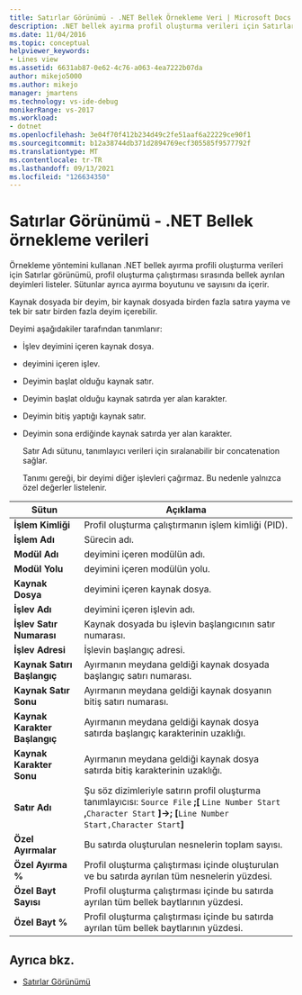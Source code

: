 ```yaml
---
title: Satırlar Görünümü - .NET Bellek Örnekleme Veri | Microsoft Docs
description: .NET bellek ayırma profil oluşturma verileri için Satırlar görünümünün profil oluşturma çalıştırması sırasında bellek ayrılan deyimleri nasıl listele olduğunu öğrenin.
ms.date: 11/04/2016
ms.topic: conceptual
helpviewer_keywords:
- Lines view
ms.assetid: 6631ab87-0e62-4c76-a063-4ea7222b07da
author: mikejo5000
ms.author: mikejo
manager: jmartens
ms.technology: vs-ide-debug
monikerRange: vs-2017
ms.workload:
- dotnet
ms.openlocfilehash: 3e04f70f412b234d49c2fe51aaf6a22229ce90f1
ms.sourcegitcommit: b12a38744db371d2894769ecf305585f9577792f
ms.translationtype: MT
ms.contentlocale: tr-TR
ms.lasthandoff: 09/13/2021
ms.locfileid: "126634350"
---
```

# <a name="lines-view---net-memory-sampling-data"></a>Satırlar Görünümü - .NET Bellek örnekleme verileri
Örnekleme yöntemini kullanan .NET bellek ayırma profili oluşturma verileri için Satırlar görünümü, profil oluşturma çalıştırması sırasında bellek ayrılan deyimleri listeler. Sütunlar ayrıca ayırma boyutunu ve sayısını da içerir.

 Kaynak dosyada bir deyim, bir kaynak dosyada birden fazla satıra yayma ve tek bir satır birden fazla deyim içerebilir.

 Deyimi aşağıdakiler tarafından tanımlanır:

- İşlev deyimini içeren kaynak dosya.

- deyimini içeren işlev.

- Deyimin başlat olduğu kaynak satır.

- Deyimin başlat olduğu kaynak satırda yer alan karakter.

- Deyimin bitiş yaptığı kaynak satır.

- Deyimin sona erdiğinde kaynak satırda yer alan karakter.

  Satır Adı sütunu, tanımlayıcı verileri için sıralanabilir bir concatenation sağlar.

  Tanımı gereği, bir deyimi diğer işlevleri çağırmaz. Bu nedenle yalnızca özel değerler listelenir.

|Sütun|Açıklama|
|------------|-----------------|
|**İşlem Kimliği**|Profil oluşturma çalıştırmanın işlem kimliği (PID).|
|**İşlem Adı**|Sürecin adı.|
|**Modül Adı**|deyimini içeren modülün adı.|
|**Modül Yolu**|deyimini içeren modülün yolu.|
|**Kaynak Dosya**|deyimini içeren kaynak dosya.|
|**İşlev Adı**|deyimini içeren işlevin adı.|
|**İşlev Satır Numarası**|Kaynak dosyada bu işlevin başlangıcının satır numarası.|
|**İşlev Adresi**|İşlevin başlangıç adresi.|
|**Kaynak Satırı Başlangıç**|Ayırmanın meydana geldiği kaynak dosyada başlangıç satırı numarası.|
|**Kaynak Satır Sonu**|Ayırmanın meydana geldiği kaynak dosyanın bitiş satırı numarası.|
|**Kaynak Karakter Başlangıç**|Ayırmanın meydana geldiği kaynak dosya satırda başlangıç karakterinin uzaklığı.|
|**Kaynak Karakter Sonu**|Ayırmanın meydana geldiği kaynak dosya satırda bitiş karakterinin uzaklığı.|
|**Satır Adı**|Şu söz dizimleriyle satırın profil oluşturma tanımlayıcısı: `Source File` **;[** `Line Number Start` **,**`Character Start` **]->; [**`Line Number Start,Character Start`**]**|
|**Özel Ayırmalar**|Bu satırda oluşturulan nesnelerin toplam sayısı.|
|**Özel Ayırma %**|Profil oluşturma çalıştırması içinde oluşturulan ve bu satırda ayrılan tüm nesnelerin yüzdesi.|
|**Özel Bayt Sayısı**|Profil oluşturma çalıştırması içinde bu satırda ayrılan tüm bellek baytlarının yüzdesi.|
|**Özel Bayt %**|Profil oluşturma çalıştırması içinde bu satırda ayrılan tüm bellek baytlarının yüzdesi.|

## <a name="see-also"></a>Ayrıca bkz.
- [Satırlar Görünümü](../profiling/lines-view-sampling-data.md)
